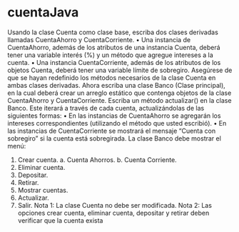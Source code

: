 # cuentaJava  
Usando la clase Cuenta como clase base, escriba dos clases derivadas llamadas CuentaAhorro y 
CuentaCorriente. 
• Una instancia de CuentaAhorro, además de los atributos de una instancia Cuenta, deberá 
tener una variable interés (%) y un método que agregue intereses a la cuenta. 
• Una instancia CuentaCorriente, además de los atributos de los objetos Cuenta, deberá 
tener una variable límite de sobregiro.
Asegúrese de que se hayan redefinido los métodos necesarios de la clase Cuenta en ambas clases 
derivadas. 
Ahora escriba una clase Banco (Clase principal), en la cual deberá crear un arreglo estático que 
contenga objetos de la clase CuentaAhorro y CuentaCorriente.
Escriba un método actualizar() en la clase Banco. Este iterará a través de cada cuenta, 
actualizándolas de las siguientes formas:
• En las instancias de CuentaAhorro se agregarán los intereses correspondientes (utilizando 
el método que usted escribió).
• En las instancias de CuentaCorriente se mostrará el mensaje “Cuenta con sobregiro” si la 
cuenta está sobregirada.
La clase Banco debe mostrar el menú:
1. Crear cuenta.
a. Cuenta Ahorros.
b. Cuenta Corriente.
2. Eliminar cuenta.
3. Depositar.
4. Retirar.
5. Mostrar cuentas.
6. Actualizar.
7. Salir.
Nota 1: La clase Cuenta no debe ser modificada.
Nota 2: Las opciones crear cuenta, eliminar cuenta, depositar y retirar deben verificar que la 
cuenta exista
